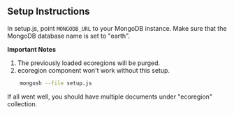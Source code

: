 ## Setup Instructions
In setup.js, point ```MONGODB_URL``` to your MongoDB instance. Make sure that the MongoDB database name is set to "earth".

**Important Notes** 
1. The previously loaded ecoregions will be purged.
2. ecoregion component won't work without this setup.

```bash
	mongosh --file setup.js
```

If all went well, you should have multiple documents under "ecoregion" collection.
